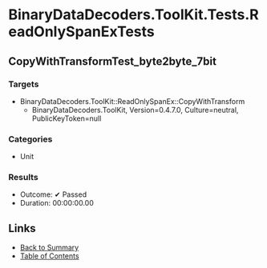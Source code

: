 # BinaryDataDecoders.ToolKit.Tests.ReadOnlySpanExTests

## CopyWithTransformTest_byte2byte_7bit

### Targets

* BinaryDataDecoders.ToolKit::ReadOnlySpanEx::CopyWithTransform
  * BinaryDataDecoders.ToolKit, Version=0.4.7.0, Culture=neutral, PublicKeyToken=null

### Categories

* Unit

### Results

* Outcome: ✔ Passed
* Duration: 00:00:00.00

## Links

* [Back to Summary](../Summary.md)
* [Table of Contents](../../TOC.md)
